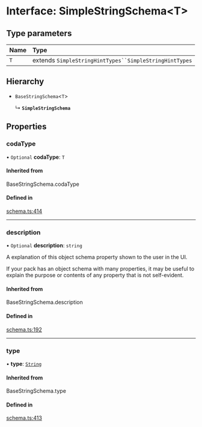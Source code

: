 # Interface: SimpleStringSchema<T\>

## Type parameters

| Name | Type |
| :------ | :------ |
| `T` | extends `SimpleStringHintTypes``SimpleStringHintTypes` |

## Hierarchy

- `BaseStringSchema`<`T`\>

  ↳ **`SimpleStringSchema`**

## Properties

### codaType

• `Optional` **codaType**: `T`

#### Inherited from

BaseStringSchema.codaType

#### Defined in

[schema.ts:414](https://github.com/coda/packs-sdk/blob/main/schema.ts#L414)

___

### description

• `Optional` **description**: `string`

A explanation of this object schema property shown to the user in the UI.

If your pack has an object schema with many properties, it may be useful to
explain the purpose or contents of any property that is not self-evident.

#### Inherited from

BaseStringSchema.description

#### Defined in

[schema.ts:192](https://github.com/coda/packs-sdk/blob/main/schema.ts#L192)

___

### type

• **type**: [`String`](../enums/ValueType.md#string)

#### Inherited from

BaseStringSchema.type

#### Defined in

[schema.ts:413](https://github.com/coda/packs-sdk/blob/main/schema.ts#L413)
